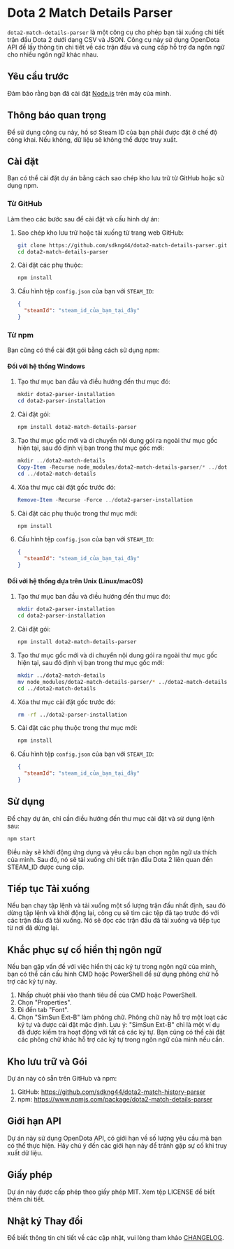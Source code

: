 # Dota 2 Match Details Parser
`dota2-match-details-parser` là một công cụ cho phép bạn tải xuống chi tiết trận đấu Dota 2 dưới dạng CSV và JSON. Công cụ này sử dụng OpenDota API để lấy thông tin chi tiết về các trận đấu và cung cấp hỗ trợ đa ngôn ngữ cho nhiều ngôn ngữ khác nhau.

## Yêu cầu trước
Đảm bảo rằng bạn đã cài đặt [Node.js](https://nodejs.org/) trên máy của mình.

## Thông báo quan trọng
Để sử dụng công cụ này, hồ sơ Steam ID của bạn phải được đặt ở chế độ công khai. Nếu không, dữ liệu sẽ không thể được truy xuất.

## Cài đặt
Bạn có thể cài đặt dự án bằng cách sao chép kho lưu trữ từ GitHub hoặc sử dụng npm.

### Từ GitHub
Làm theo các bước sau để cài đặt và cấu hình dự án:

1. Sao chép kho lưu trữ hoặc tải xuống từ trang web GitHub:
    ```bash
    git clone https://github.com/sdkng44/dota2-match-details-parser.git
    cd dota2-match-details-parser
    ```

2. Cài đặt các phụ thuộc:
    ```bash
    npm install
    ```

3. Cấu hình tệp `config.json` của bạn với `STEAM_ID`:
    ```json
    {
      "steamId": "steam_id_của_bạn_tại_đây"
    }
    ```

### Từ npm
Bạn cũng có thể cài đặt gói bằng cách sử dụng npm:

#### Đối với hệ thống Windows

1. Tạo thư mục ban đầu và điều hướng đến thư mục đó:
    ```powershell
    mkdir dota2-parser-installation
    cd dota2-parser-installation
    ```

2. Cài đặt gói:
    ```powershell
    npm install dota2-match-details-parser
    ```

3. Tạo thư mục gốc mới và di chuyển nội dung gói ra ngoài thư mục gốc hiện tại, sau đó định vị bạn trong thư mục gốc mới:
    ```powershell
    mkdir ../dota2-match-details
    Copy-Item -Recurse node_modules/dota2-match-details-parser/* ../dota2-match-details/
    cd ../dota2-match-details
    ```

4. Xóa thư mục cài đặt gốc trước đó:
    ```powershell
    Remove-Item -Recurse -Force ../dota2-parser-installation
    ```

5. Cài đặt các phụ thuộc trong thư mục mới:
    ```powershell
    npm install
    ```

6. Cấu hình tệp `config.json` của bạn với `STEAM_ID`:
    ```json
    {
      "steamId": "steam_id_của_bạn_tại_đây"
    }
    ```

#### Đối với hệ thống dựa trên Unix (Linux/macOS)

1. Tạo thư mục ban đầu và điều hướng đến thư mục đó:
    ```bash
    mkdir dota2-parser-installation
    cd dota2-parser-installation
    ```

2. Cài đặt gói:
    ```bash
    npm install dota2-match-details-parser
    ```

3. Tạo thư mục gốc mới và di chuyển nội dung gói ra ngoài thư mục gốc hiện tại, sau đó định vị bạn trong thư mục gốc mới:
    ```bash
    mkdir ../dota2-match-details
    mv node_modules/dota2-match-details-parser/* ../dota2-match-details/
    cd ../dota2-match-details
    ```

4. Xóa thư mục cài đặt gốc trước đó:
    ```bash
    rm -rf ../dota2-parser-installation
    ```

5. Cài đặt các phụ thuộc trong thư mục mới:
    ```bash
    npm install
    ```

6. Cấu hình tệp `config.json` của bạn với `STEAM_ID`:
    ```json
    {
      "steamId": "steam_id_của_bạn_tại_đây"
    }
    ```

## Sử dụng
Để chạy dự án, chỉ cần điều hướng đến thư mục cài đặt và sử dụng lệnh sau:
```bash
npm start
```
Điều này sẽ khởi động ứng dụng và yêu cầu bạn chọn ngôn ngữ ưa thích của mình. Sau đó, nó sẽ tải xuống chi tiết trận đấu Dota 2 liên quan đến STEAM_ID được cung cấp.


## Tiếp tục Tải xuống
Nếu bạn chạy tập lệnh và tải xuống một số lượng trận đấu nhất định, sau đó dừng tập lệnh và khởi động lại, công cụ sẽ tìm các tệp đã tạo trước đó với các trận đấu đã tải xuống. Nó sẽ đọc các trận đấu đã tải xuống và tiếp tục từ nơi đã dừng lại.


## Khắc phục sự cố hiển thị ngôn ngữ
Nếu bạn gặp vấn đề với việc hiển thị các ký tự trong ngôn ngữ của mình, bạn có thể cần cấu hình CMD hoặc PowerShell để sử dụng phông chữ hỗ trợ các ký tự này.
1. Nhấp chuột phải vào thanh tiêu đề của CMD hoặc PowerShell.
2. Chọn "Properties".
3. Đi đến tab "Font".
4. Chọn "SimSun Ext-B" làm phông chữ. Phông chữ này hỗ trợ một loạt các ký tự và được cài đặt mặc định.
Lưu ý: "SimSun Ext-B" chỉ là một ví dụ đã được kiểm tra hoạt động với tất cả các ký tự. Bạn cũng có thể cài đặt các phông chữ khác hỗ trợ các ký tự trong ngôn ngữ của mình nếu cần.


## Kho lưu trữ và Gói
Dự án này có sẵn trên GitHub và npm:
1. GitHub: https://github.com/sdkng44/dota2-match-history-parser
2. npm: https://www.npmjs.com/package/dota2-match-details-parser


## Giới hạn API
Dự án này sử dụng OpenDota API, có giới hạn về số lượng yêu cầu mà bạn có thể thực hiện. Hãy chú ý đến các giới hạn này để tránh gặp sự cố khi truy xuất dữ liệu.


## Giấy phép
Dự án này được cấp phép theo giấy phép MIT. Xem tệp LICENSE để biết thêm chi tiết.


## Nhật ký Thay đổi
Để biết thông tin chi tiết về các cập nhật, vui lòng tham khảo [CHANGELOG](CHANGELOG.md).









